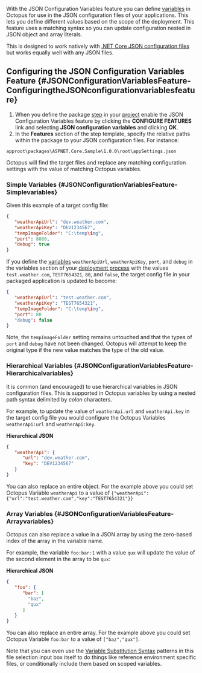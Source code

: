 With the JSON Configuration Variables feature you can define [variables](/docs/deployment-process/variables/index.md) in Octopus for use in the JSON configuration files of your applications. This lets you define different values based on the scope of the deployment. This feature uses a matching syntax so you can update configuration nested in JSON object and array literals.

This is designed to work natively with [.NET Core JSON configuration files](/docs/deployment-examples/asp.net-core-web-application-deployments/index.md) but works equally well with any JSON files.

## Configuring the JSON Configuration Variables Feature {#JSONConfigurationVariablesFeature-ConfiguringtheJSONconfigurationvariablesfeature}

1. When you define the package [step](/docs/deployment-process/steps/index.md) in your [project](/docs/deployment-process/projects/index.md) enable the JSON Configuration Variables feature by clicking the **CONFIGURE FEATURES** link and selecting **JSON configuration variables** and clicking **OK**.
2. In the **Features** section of the step template, specify the relative paths within the package to your JSON configuration files. For instance:

```
approot\packages\ASPNET.Core.Sample\1.0.0\root\appSettings.json
```

Octopus will find the target files and replace any matching configuration settings with the value of matching Octopus variables.

### Simple Variables {#JSONConfigurationVariablesFeature-Simplevariables}

Given this example of a target config file:

```json
{
   "weatherApiUrl": "dev.weather.com",
   "weatherApiKey": "DEV1234567",
   "tempImageFolder": "C:\temp\img",
   "port": 8080,
   "debug": true
}
```

If you define the [variables](/docs/deployment-process/variables/index.md) `weatherApiUrl`, `weatherApiKey`, `port`, and `debug` in the variables section of your [deployment process](/docs/deployment-process/variables/index.md) with the values `test.weather.com`, `TEST7654321`, `80`, and `false`, the target config file in your packaged application is updated to become:

```json
{
   "weatherApiUrl": "test.weather.com",
   "weatherApiKey": "TEST7654321",
   "tempImageFolder": "C:\temp\img",
   "port": 80
   "debug": false
}
```

Note, the `tempImageFolder` setting remains untouched and that the types of `port` and `debug` have not been changed. Octopus will attempt to keep the original type if the new value matches the type of the old value.

### Hierarchical Variables {#JSONConfigurationVariablesFeature-Hierarchicalvariables}

It is common (and encouraged) to use hierarchical variables in JSON configuration files. This is supported in Octopus variables by using a nested path syntax delimited by *colon* characters.

For example, to update the value of `weatherApi.url` and `weatherApi.key` in the target config file you would configure the Octopus Variables `weatherApi:url` and `weatherApi:key`.

**Hierarchical JSON**

```json
{
   "weatherApi": {
      "url": "dev.weather.com",
      "key": "DEV1234567"
   }
}
```

You can also replace an entire object. For the example above you could set Octopus Variable `weatherApi` to a value of `{"weatherApi":{"url":"test.weather.com","key":"TEST7654321"}}`

### Array Variables {#JSONConfigurationVariablesFeature-Arrayvariables}

Octopus can also replace a value in a JSON array by using the zero-based index of the array in the variable name.

For example, the variable `foo:bar:1` with a value `qux` will update the value of the second element in the array to be `qux`:

**Hierarchical JSON**

```json
{
   "foo": {
      "bar": [
		"baz",
		"qux"
	  ]
   }
}
```

You can also replace an entire array. For the example above you could set Octopus Variable `foo:bar` to a value of `["baz","qux"]`.

Note that you can even use the [Variable Substitution Syntax](/docs/deployment-process/variables/variable-substitutions.md) patterns in this file selection input box itself to do things like reference environment specific files, or conditionally include them based on scoped variables.
